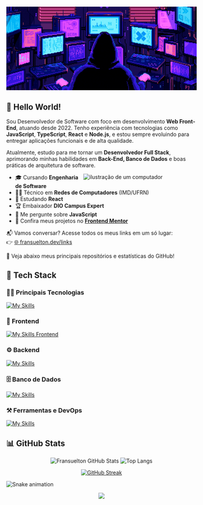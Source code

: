 <div align="center">

![Gif de apresentação com meu nome](./.github/readme/readme.gif)

</div>

## 👋 Hello World!

Sou Desenvolvedor de Software com foco em desenvolvimento **Web Front-End**, atuando desde 2022. Tenho experiência com tecnologias como **JavaScript**, **TypeScript**, **React** e **Node.js**, e estou sempre evoluindo para entregar aplicações funcionais e de alta qualidade.

Atualmente, estudo para me tornar um **Desenvolvedor Full Stack**, aprimorando minhas habilidades em **Back-End, Banco de Dados** e boas práticas de arquitetura de software.

<img src="https://raw.githubusercontent.com/MicaelliMedeiros/micaellimedeiros/master/image/computer-illustration.png" alt="ilustração de um computador" min-width="300px" max-width="300px" width="300px" align="right">

* 🎓 Cursando **Engenharia de Software**
* 🧑‍💻 Técnico em **Redes de Computadores** (IMD/UFRN)
* 🌱 Estudando **React**
* 🏆 Embaixador **DIO Campus Expert**
* 💬 Me pergunte sobre **JavaScript**
* 🧠 Confira meus projetos no [**Frontend Mentor**](https://www.frontendmentor.io/profile/Fransuelton)

📬 Vamos conversar? Acesse todos os meus links em um só lugar:  
👉 [🌐 fransuelton.dev/links](https://fransuelton.dev/links)

📌 Veja abaixo meus principais repositórios e estatísticas do GitHub!

## 🚀 Tech Stack

### 🧑‍💻 Principais Tecnologias
[![My Skills](https://skillicons.dev/icons?i=js,ts,react,nodejs)](https://skillicons.dev)

### 🎨 Frontend 
[![My Skills Frontend](https://skillicons.dev/icons?i=html,css,angular,vue,jquery,tailwind,styledcomponents)](https://skillicons.dev)

### ⚙️ Backend
[![My Skills](https://skillicons.dev/icons?i=express,php,laravel,java,py)](https://skillicons.dev)

### 🗄️ Banco de Dados
[![My Skills](https://skillicons.dev/icons?i=mysql,postgres,mongodb,firebase)](https://skillicons.dev)

### ⚒️ Ferramentas e DevOps
[![My Skills](https://skillicons.dev/icons?i=git,vscode,docker,vercel,figma,vite)](https://skillicons.dev)

## 📊 GitHub Stats

<div align="center">

<img height="180em" src="https://github-readme-stats.vercel.app/api?username=Fransuelton&show_icons=true&theme=radical&include_all_commits=true&count_private=true" alt="Fransuelton GitHub Stats"/>
<img height="180em" src="https://github-readme-stats.vercel.app/api/top-langs/?username=Fransuelton&layout=compact&langs_count=6&theme=radical" alt="Top Langs"/>

</div>

<div align="center">

[![GitHub Streak](https://github-readme-streak-stats.herokuapp.com/?user=Fransuelton&theme=radical)](https://git.io/streak-stats)

</div>

![Snake animation](https://github.com/fransuelton/fransuelton/blob/output/github-contribution-grid-snake-dark.svg)

<div align="center">

![](https://komarev.com/ghpvc/?username=Fransuelton&style=for-the-badge&label=VISUALIZAÇÕES+NO+PERFIL)
</div>

